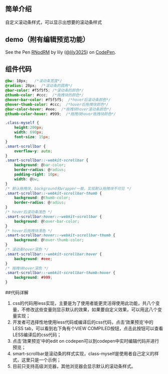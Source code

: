 ## 简单介绍
自定义滚动条样式，可以显示出想要的滚动条样式

## demo（附有编辑预览功能）
<p data-height="268" data-theme-id="11155" data-slug-hash="RNodRM" data-default-tab="result" data-user="lily3025" class='codepen'>See the Pen <a href='http://codepen.io/lily3025/pen/RNodRM/'>RNodRM</a> by lily (<a href='http://codepen.io/lily3025'>@lily3025</a>) on <a href='http://codepen.io'>CodePen</a>.</p>
<script async src="//assets.codepen.io/assets/embed/ei.js"></script>

## 组件代码
```css
@bw: 10px;   /*滚动条宽度*/
@radius: 20px;  /*滚动条的圆角*/
@bar-color: #f5f5f5; /*滚动条的颜色*/
@thumb-color: #ccc;  /*拖拽块的颜色*/
@hover-bar-color: #f5f5f5;  /*hover后滚动条颜色*/
@hover-thumb-color: #ccc;  /*hover后拖拽块颜色*/
@bar-color-hover: #eee;  /*拖拽块hover滚动条颜色*/
@thumb-color-hover: #999;  /*拖拽块hover拖拽块颜色*/

.class-myself {
    height:200px;
    width: 690px;
    font-size: 15px;
}
.smart-scrollbar {
    overflow-y: auto;
}
.smart-scrollbar::-webkit-scrollbar {
    background: @bar-color;
    border-radius: @radius;
    padding-right: 10px;
    width: @bw;
}
/* 默认拖拽块，background和wrapper一致，实现默认拖拽块不可见 */
.smart-scrollbar::-webkit-scrollbar-thumb {
    background: @thumb-color;
    border-radius: @radius;
}
/* hover后滚动条浅色 */
.smart-scrollbar:hover::-webkit-scrollbar {
    background: @hover-bar-color;
}
/* hover后拖拽块浅色 */
.smart-scrollbar:hover::-webkit-scrollbar-thumb {
    background: @hover-thumb-color;
}
/* 滚动条hover深色 */
.smart-scrollbar::-webkit-scrollbar:hover {
    background: #eee;
}
/* 拖拽块hover深色 */
.smart-scrollbar::-webkit-scrollbar-thumb:hover {
    background: #999;
}

```
##代码详解
1. css的代码用less实现，主要是为了使用者能更灵活得使用此功能，共八个变量，不修改这些变量则显示默认的效果，如果要自定义效果，可以用这八个变量实现；
2. 开发者可选择性地使用less代码或编译后的css代码，点击‘效果预览’中的LESS tab，可以看到右下角有个VIEW COMPILED按钮，点击此按钮可以查看LESS编译后的css代码；
3. 点击‘效果预览’中的edit on codepen可以到codepen中实时编辑代码并进行预览；
4. smart-scrollbar是滚动条的样式实现，class-myself是使用者自己定义的样式，这里只是一个示例；
5. 目前只支持高级浏览器，其他浏览器会显示默认的滚动条样式。


